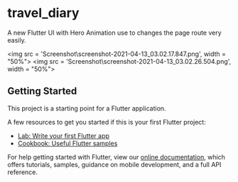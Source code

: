 # travel_diary

A new Flutter UI with Hero Animation use to changes the page route very easily.

<img src = 'Screenshot\screenshot-2021-04-13_03.02.17.847.png', width = "50%">
<img src = 'Screenshot\screenshot-2021-04-13_03.02.26.504.png', width = "50%">


## Getting Started

This project is a starting point for a Flutter application.


A few resources to get you started if this is your first Flutter project:

- [Lab: Write your first Flutter app](https://flutter.dev/docs/get-started/codelab)
- [Cookbook: Useful Flutter samples](https://flutter.dev/docs/cookbook)

For help getting started with Flutter, view our
[online documentation](https://flutter.dev/docs), which offers tutorials,
samples, guidance on mobile development, and a full API reference.
